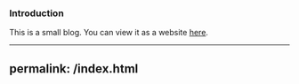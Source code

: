 ### Introduction

This is a small blog. You can view it as a website [here](https://n-i-n-0.github.io).

---
permalink: /index.html
---
